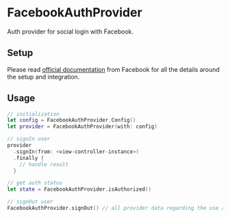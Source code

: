 # FacebookAuthProvider

Auth provider for social login with Facebook.

## Setup
Please read [official documentation](https://developers.facebook.com/docs/facebook-login/ios) from Facebook for all the details around the setup and integration.

## Usage

```swift
// initialization
let config = FacebookAuthProvider.Config()
let provider = FacebookAuthProvider(with: config)

// signIn user
provider
  .signIn(from: <view-controller-instance>)
  .finally {
    // handle result
  }

// get auth status
let state = FacebookAuthProvider.isAuthorized()

// signOut user
FacebookAuthProvider.signOut() // all provider data regarding the use auth is cleared at this point
```
